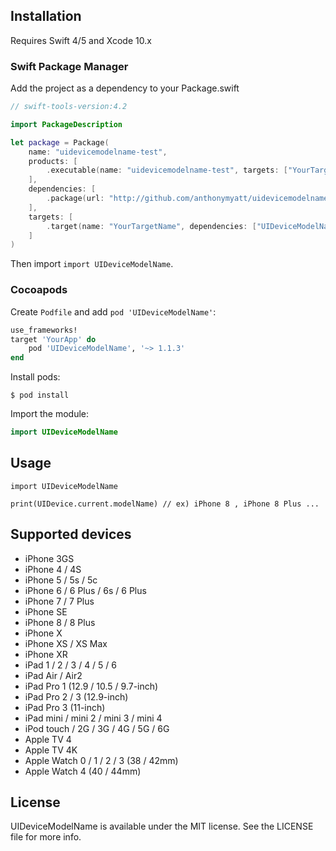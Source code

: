 ## Installation
Requires Swift 4/5 and Xcode 10.x

### Swift Package Manager
Add the project as a dependency to your Package.swift
```swift
// swift-tools-version:4.2

import PackageDescription

let package = Package(
    name: "uidevicemodelname-test",
    products: [
        .executable(name: "uidevicemodelname-test", targets: ["YourTargetName"])
    ],
    dependencies: [
        .package(url: "http://github.com/anthonymyatt/uidevicemodelname", .upToNextMinor(from: "1.1.3"))
    ],
    targets: [
        .target(name: "YourTargetName", dependencies: ["UIDeviceModelName"], path: "./Path/To/Your/Sources")
    ]
)
```

Then import `import UIDeviceModelName`.

### Cocoapods
Create `Podfile` and add `pod 'UIDeviceModelName'`:

```ruby
use_frameworks!
target 'YourApp' do
    pod 'UIDeviceModelName', '~> 1.1.3'
end
```

Install pods:

```
$ pod install
```

Import the module:
```swift
import UIDeviceModelName
```

## Usage

```
import UIDeviceModelName

print(UIDevice.current.modelName) // ex) iPhone 8 , iPhone 8 Plus ...
```

## Supported devices

- iPhone 3GS
- iPhone 4 / 4S
- iPhone 5 / 5s / 5c
- iPhone 6 / 6 Plus / 6s / 6 Plus
- iPhone 7 / 7 Plus
- iPhone SE
- iPhone 8 / 8 Plus
- iPhone X
- iPhone XS / XS Max
- iPhone XR
- iPad 1 / 2 / 3 / 4 / 5 / 6
- iPad Air / Air2
- iPad Pro 1 (12.9 / 10.5 / 9.7-inch)
- iPad Pro 2 / 3 (12.9-inch)
- iPad Pro 3 (11-inch)
- iPad mini /  mini 2 / mini 3 / mini 4
- iPod touch / 2G / 3G / 4G / 5G / 6G
- Apple TV 4
- Apple TV 4K
- Apple Watch 0 / 1 / 2 / 3 (38 / 42mm)
- Apple Watch 4 (40 / 44mm)

## License

UIDeviceModelName is available under the MIT license. See the LICENSE file for more info.
